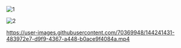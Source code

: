 


![1](https://user-images.githubusercontent.com/70369948/144030549-f096b056-2a2f-476e-a480-f785cdb2ccfe.JPG)

![2](https://user-images.githubusercontent.com/70369948/144030598-11e23e74-3364-456d-beeb-e595f35d507b.JPG)




https://user-images.githubusercontent.com/70369948/144241431-483972e7-d9f9-4367-a448-b0ace9f4084a.mp4











